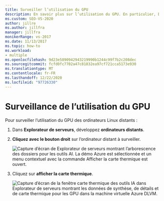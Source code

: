 ```yaml
---
title: Surveiller l’utilisation du GPU
description: En savoir plus sur l’utilisation du GPU. En particulier, Découvrez comment surveiller l’utilisation du GPU des machines Linux distantes.
ms.custom: SEO-VS-2020
author: jillre
ms.author: jillfra
manager: jillfra
monikerRange: vs-2017
ms.date: 11/13/2017
ms.topic: how-to
ms.workload:
- multiple
ms.openlocfilehash: 9d23e5890942943219990b1244c99f7b2c208dec
ms.sourcegitcommit: fcfd0fc7702a47c81832ea97cf721cca5173e930
ms.translationtype: MT
ms.contentlocale: fr-FR
ms.lasthandoff: 12/22/2020
ms.locfileid: "97726330"
---
```

# <a name="monitoring-gpu-utilization"></a>Surveillance de l’utilisation du GPU

Pour surveiller l’utilisation du GPU des ordinateurs Linux distants :

1. Dans **Explorateur de serveurs**, développez **ordinateurs distants**.
2. **Cliquez avec le bouton droit** sur l’ordinateur distant à surveiller.

    ![Capture d’écran de Explorateur de serveurs montrant l’arborescence des dossiers pour les outils AI. La démo Azure est sélectionnée et un menu contextuel avec la commande Afficher la carte thermique est ouvert.](media/monitor-gpu/gpu-heatmap-0.png)

3. Cliquez sur **afficher la carte thermique**.

    ![Capture d’écran de la fenêtre carte thermique des outils IA dans Explorateur de serveurs montrant les données de synthèse, de détails et de carte thermique pour les GPU dans la machine virtuelle Azure DLVM.](media/monitor-gpu/heatmap.png)
